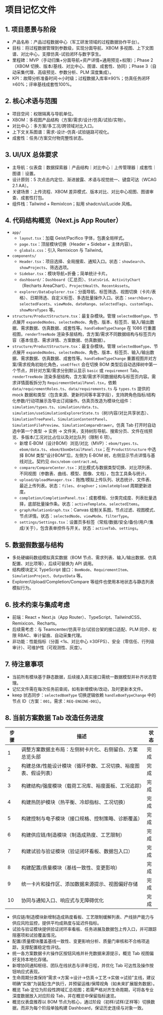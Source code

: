 # 项目记忆文件

## 1. 项目愿景与阶段
- 产品名称：产品过程数据中心（军工研发领域的过程数据协作平台）。
- 目标：将过程数据管理到参数级，实现分面导航、XBOM 多视图、上下文图谱、对比中心，支撑仿真-试验闭环与数字孪生。
- 里程碑：MVP（手动归集+分面导航+资产详情+通用预览+权限）；Phase 2（XBOM 切换、版本/基线、对比中心、图谱、成套性、协同）；Phase 3（自动采集代理、高级预览、参数分析、PLM 深度集成）。
- KPI：故障分析准备时间→小时级；过程数据入库率≥90%；仿真任务闭环≥60%；评审基线成套性100%。

## 2. 核心术语与范围
- 项目空间：权限隔离与导航单位。
- XBOM：多视图产品结构（方案/需求/设计/仿真/试验/实物）。
- 对比中心：多方案/多工况/跨领域对比入口。
- 上下文关系图谱：需求-设计-仿真-试验链路可视化。
- 成套性：任务/方案交付物完整性状态。

## 3. UI/UX 总体要求
- 主导航：仪表盘｜数据探索器｜产品结构｜对比中心｜上传管理器｜成套性｜图谱｜设置。
- 设计原则：5 次点击内定位、渐进披露、术语与视觉统一、键盘可达（WCAG 2.1 AA）。
- 关键场景：上传流程、XBOM 差异模式、版本对比、对比中心视图、图谱审查、成套性打包。
- 组件栈：Tailwind + RemixIcon；拟用 shadcn/ui/Lucide 风格。

## 4. 代码结构概览（Next.js App Router）
- `app/`
  - `layout.tsx`：加载 Geist/Pacifico 字体，包裹全局样式。
  - `page.tsx`：顶层模块切换（Header + Sidebar + 主体内容）。
  - `globals.css`：引入 Remixicon 与 Tailwind。
- `components/`
  - `Header.tsx`：项目选择、全局搜索、通知入口。状态：`showSearch`、`showProjects`、筛选选项。
  - `Sidebar.tsx`：模块导航+折叠；简单统计卡片。
  - `dashboard/`：`Dashboard`（汇总页）、`StatsGrid`、`ActivityChart`（Recharts AreaChart）、`ProjectHealth`、`RecentAssets`。
  - `explorer/DataExplorer.tsx`：分面导航、标签筛选、视图切换（卡片/表格）、日期筛选、自定义标签、多选批量操作入口。状态：`searchQuery`、`selectedFacets`、`viewMode`、`dateRange`、`selectedTags`、`customTags`、`showMoreTypes` 等。
- `structure/ProductStructure.tsx`：最复杂模块。管理 `selectedBomType`、节点展开 `expandedNodes`、`selectedNode`、角色、版本、标签页、输入/输出数据、需求数据、仿真数据、成套性等。`handleBomTypeChange` 在 1086 行重置视图，`renderTreeNode` 渲染多层结构，含方案/需求不同数据结构与标签页内容（基本信息、需求详情、方案数据、仿真数据）。
- `structure/ProductStructure.tsx`：最复杂模块。管理 `selectedBomType`、节点展开 `expandedNodes`、`selectedNode`、角色、版本、标签页、输入/输出数据、需求数据、仿真数据、成套性等。`handleBomTypeChange` 重置视图并对方案/需求视角初始化角色，`useEffect` 会在切换 BOM 类型后自动选择树中第一个节点，并针对方案/需求分别默认显示 `basic` 或 `requirement` Tab。`renderTreeNode` 渲染多层结构，含方案/需求不同数据结构与标签页内容。需求详情面板拆分为 `RequirementDetailPanel.tsx`，依赖 `data/requirementRoles.ts`、`data/requirements.ts` 与 `types.ts` 提供的 mock 数据和类型（包含来源、更新时间等丰富字段），支持跨角色指标/结构化参数/行动项展示及导出订阅操作。仿真页改造为模块化组件：`simulation/types.ts`、`simulation/data.ts`、`simulation/useSimulationExplorerState.ts`（树/内容/对比共享状态）、`SimulationTreePanel`、`SimulationContentPanel`、`SimulationFilePreview`、`SimulationCompareDrawer`。仿真 Tab 打开时自动选中第一个类型 → 实例 → 文件夹，支持树形导航、搜索分页、文件在线预览、多版本/工况对比占位以及对比队列（限制 6 项）。
  - 新增 E‑BOM（设计BOM）浏览/对比（MVP）：`ebom/types.ts`、`ebom/data.ts`、`ebom/EbomDetailPanel.tsx`；在 `ProductStructure` 中选择 BOM 类型“设计BOM”后，左侧为 E‑BOM 树，右侧显示节点详情与基线对比。契约见 `docs/ebom-contract.md`。
  - `compare/CompareCenter.tsx`：对比模式与数据类型切换、对比项列表、不同视图（参数表、曲线、模型、图像、文档），包含工具条与统计。
  - `upload/UploadManager.tsx`：拖拽/模拟上传队列、状态统计、文件表、最近上传列表。状态：`files`、`dragOver`；`simulateUpload` 周期更新进度。
  - `completion/CompletionPanel.tsx`：成套模板、分类完成度、列表批量选择，底部批量操作条。状态：`activeTemplate`、`selectedItems`。
  - `graph/RelationGraph.tsx`：Canvas 绘制关系图，节点过滤、视图模式、节点详情。状态：`selectedNode`、`viewMode`、`filterType`。
  - `settings/Settings.tsx`：设置页多标签（常规/数据/安全/备份/用户/集成/关于），包含表单控件与开关。状态：`activeTab`、`settings`。

## 5. 数据假数据与结构
- 多处硬编码数组模拟真实数据（BOM 节点、需求列表、输入/输出数据、仿真配置、对比项等），后续可替换为 API 调用。
- 结构模块定义 TypeScript 接口：`BomNode`、`RequirementItem`、`SimulationProject`、`OutputData` 等。
- Explorer/Upload/Completion/Compare 等组件也使用本地状态与静态列表模拟行为。

## 6. 技术约束与集成考虑
- 前端：React + Next.js（App Router）、TypeScript、TailwindCSS、Remixicon、Recharts。
- 后续需考虑：与 Teamcenter/仿真平台/试验台架的接口适配、PLM 同步、权限 RBAC、审计留痕、自动采集代理。
- 非功能：性能指标（分面 <1s、对比中心 ≥30FPS）、安全（零信任、行列级审计）、可维护性（可观测性、灰度）。

## 7. 待注意事项
- 当前所有模块基于静态数据，后续接入真实接口需统一数据模型并补齐状态管理。
- 记忆文件需在每次任务前查阅，如有新增模块/改动，及时更新本文件。
- keep 状态同步：`selectedBomType` 切换逻辑依赖 `handleBomTypeChange` 中的节点 ID（方案：`001`，需求：`REQ-ENGINE-001`）。

## 8. 当前方案数据 Tab 改造任务进度
| 步骤 | 描述 | 状态 |
| --- | --- | --- |
| 1 | 调整方案数据主布局：左侧树卡片化、右侧留白、方案总览头部 | 完成 |
| 2 | 构建总体/性能设计模块（循环参数、工况切换、裕度图表、假设列表） | 完成 |
| 3 | 构建结构/强度模块（载荷工况库、裕度面板、工况追踪） | 完成 |
| 4 | 构建热防护模块（热平衡、冷却指标、工况切换） | 完成 |
| 5 | 构建控制与电子模块（接口规格、控制策略、诊断覆盖） | 完成 |
| 6 | 构建供应链/制造模块（制造成熟度、工艺限制） | 完成 |
| 7 | 构建试验与验证模块（验证闭环看板、数据包入口） | 完成 |
| 8 | 构建配置/质量模块（基线一致性、变更影响） | 完成 |
| 9 | 统一卡片和操作区、添加数据来源提示、视图偏好存储 | 完成 |
| 10 | 协同与通知入口、响应式与无障碍优化 | 完成 |

- 供应链/制造模块新增制造成熟度看板、工艺限制缓解列表、产线排产能力与供应风险监控，提供平均成熟度与延迟件指标。
- 试验与验证模块提供验证闭环率看板、任务进展及数据包上传入口，并可跟踪阻塞项和试验覆盖情况。
- 配置/质量模块覆盖基线一致性、变更影响分析、质量门审核和不合格项追踪，支撑配置稳定性评估。
- 统一各方案数据卡片操作区按钮风格并补充数据来源提示，概览 Tab 视图偏好支持本地化存储。
- 新增协同通知枢纽、团队在线状态与评审日程，并优化 Tab 可达性及操作按钮响应式表现。
- 生命周期分类保持“需求→方案→设计→仿真→工艺→实做→试验”主线，建议明确“实做”为装配/生产执行，并预留运维/保障视角（如未来扩展服务数据）。
- 概览 Tab 定位为阶段性跨域汇总视图；若需严格对齐生命周期，可将各专业深度数据放入对应阶段 Tab，并在概览中保留指标速览。
- 概览仪表盘推荐以 BOM 节点为核心，通过阶段（初样/试样/正样等）切换数据，而非为每个阶段单独构建 Dashboard，保证历史连续与对象一致。
